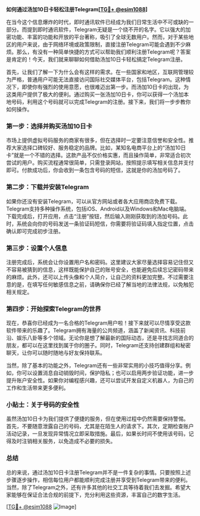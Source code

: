 **如何通过汤加10日卡轻松注册Telegram[[TG💪+ @esim1088](https://t.me/s/esim1088)]**

在当今这个信息爆炸的时代，即时通讯软件已经成为我们日常生活中不可或缺的一部分。而提到即时通讯软件，Telegram无疑是一个绕不开的名字。它以强大的加密功能、丰富的功能和开放的平台著称，吸引了全球无数用户。然而，对于某些地区的用户来说，由于网络环境或政策限制，直接注册Telegram可能会遇到不少麻烦。那么，有没有一种简单快捷的方式可以帮助我们顺利注册Telegram呢？答案是肯定的！今天，我们就来聊聊如何借助汤加10日卡轻松搞定Telegram注册。

首先，让我们了解一下为什么会有这样的需求。在一些国家和地区，互联网管理较为严格，普通用户可能无法直接访问国际社交媒体平台，包括Telegram。这种情况下，即使你有强烈的使用意愿，也很难迈出第一步。而汤加10日卡的出现，为这类用户提供了极大的便利。通过购买一张汤加10日卡，你可以获得一个汤加本地号码，利用这个号码就可以完成Telegram的注册。接下来，我们将一步步教你如何操作。

### **第一步：选择并购买汤加10日卡**

市场上提供虚拟号码服务的商家有很多，但在选择时一定要注意信誉和安全性。推荐大家选择口碑较好、服务稳定的品牌。比如，某知名电商平台上的“汤加10日卡”就是一个不错的选择。这款产品不仅价格实惠，而且操作简单，非常适合初次尝试的用户。购买流程通常很简单，只需登录网站，按照提示填写相关信息并支付即可。付款成功后，你会收到一条包含号码的短信，这就是你的汤加号码了。

### **第二步：下载并安装Telegram**

如果你还没有安装Telegram，可以从官方网站或者各大应用商店免费下载。Telegram支持多种操作系统，包括iOS、Android以及Windows和Mac电脑端。下载完成后，打开应用，点击“注册”按钮，然后输入刚刚获取到的汤加号码。此时，系统会向你的号码发送一条验证码短信，你需要将验证码填入指定位置，点击确认即可完成初步注册。

### **第三步：设置个人信息**

注册完成后，系统会让你设置用户名和密码。这里建议大家尽量选择容易记住但又不容易被猜到的信息，这样既能保护自己的账号安全，也能避免后续忘记密码带来的麻烦。此外，还可以上传头像和个人简介，让自己的资料更加完整。不过需要注意的是，在填写任何敏感信息之前，请确保你已经了解当地的法律法规，以免触犯相关规定。

### **第四步：开始探索Telegram的世界**

现在，恭喜你已经成为一名合格的Telegram用户啦！接下来就可以尽情享受这款软件带来的乐趣了。Telegram拥有海量的公共频道，涵盖了新闻资讯、科技前沿、娱乐八卦等多个领域。无论你是想了解最新的国际动态，还是寻找志同道合的朋友，都可以在这里找到属于你的圈子。同时，Telegram还支持创建群组和秘密聊天，让你可以随时随地与好友保持联系。

当然，除了基本的功能之外，Telegram还有一些非常实用的小技巧值得分享。例如，你可以设置消息自动销毁时间，保护隐私；也可以启用两步验证功能，进一步提升账户安全性。如果你对编程感兴趣，还可以尝试开发自定义机器人，为自己的工作和生活带来更多便利。

### **小贴士：关于号码的安全性**

虽然汤加10日卡为我们提供了便捷的服务，但在使用过程中仍然需要保持警惕。首先，不要随意泄露自己的号码，尤其是在陌生人的请求下。其次，定期检查账户活动记录，一旦发现异常情况立即采取措施。最后，如果长时间不使用该号码，记得及时注销相关服务，以免造成不必要的损失。

### **总结**

总的来说，通过汤加10日卡注册Telegram并不是一件复杂的事情。只要按照上述步骤逐步操作，相信每位用户都能顺利完成注册并享受到Telegram带来的便利。当然，除了Telegram之外，还有许多其他的社交工具等待着我们去发掘。希望大家能够在保证合法合规的前提下，充分利用这些资源，丰富自己的数字生活。

[[TG💪+ @esim1088](https://t.me/s/esim1088) ![Image](https://i.postimg.cc/4NQfJmqS/Snipaste-2025-05-13-00-14-12.png)]